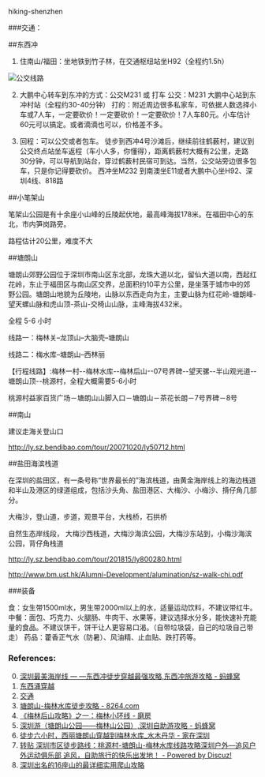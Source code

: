 hiking-shenzhen

###交通：

##东西冲

1. 住南山/福田：坐地铁到竹子林，在交通枢纽站坐H92（全程约1.5h）

![公交线路](http://7xo4c2.com1.z0.glb.clouddn.com/20171031210121_Q6Y012_Screenshot.jpeg)

2. 大鹏中心转车到东冲的方式：公交M231 或 打车
公交：M231 大鹏中心站到东冲村站（全程约30-40分钟）
打的：附近周边很多私家车，可依据人数选择小车或7人车，一定要砍价！一定要砍价！一定要砍价！7人车80元。小车估计60元可以搞定。或者滴滴也可以，价格差不多。

3. 回程：可以公交或者包车。
徒步到西冲4号沙滩后，继续前往鹤薮村，建议到公交终点站坐车返程（车小人多，你懂得），距离鹤薮村大概有2公里，走路30分钟，可以导航到站台，穿过鹤薮村民宿可到达。当然，公交站旁边很多包车，只是你记得要砍价。
西冲坐M232 到南澳坐E11或者大鹏中心坐H92、深圳4线、818路


    

##小笔架山

笔架山公园是有十余座小山峰的丘陵起伏地，最高峰海拔178米。在福田中心的东北，市内笋岗路旁。

路程估计20公里，难度不大

##塘朗山

塘朗山郊野公园位于深圳市南山区东北部，龙珠大道以北，留仙大道以南，西起红花岭，东止于福田区与南山区交界，总面积约10平方公里，是坐落于城市中的郊野公园。塘朗山地貌为丘陵地，山脉以东西走向为主，主要山脉为红花岭-塘朗峰-望天螺山脉和虎山顶-茶山-交椅山山脉，主峰海拔432米。 

全程 5-6 小时

线路一：梅林关–龙顶山–大脑壳–塘朗山

线路二：梅水库–塘朗山–西林丽


【行程线路】:梅林一村--梅林水库--梅林后山--07号界碑--望天骡--半山观光道--塘朗山顶--桃源村，全程大概需要5-6小时

桃源村益家百货广场－塘朗山山脚入口－塘朗山－茶花长朗－7号界碑－8号


##南山

建议走海关登山口

http://ly.sz.bendibao.com/tour/20071020/ly50712.html

##盐田海滨栈道

在深圳的盐田区，有一条号称“世界最长的”海滨栈道，由黄金海岸线上的海边栈道和半山及港区的绿道组成，包括沙头角、盐田港区、大梅沙、小梅沙、揹仔角几部分。


大梅沙，登山道，步道，观景平台，大栈桥，石拱桥

自然生态岸线段， 大梅沙西栈道，大梅沙海滨公园，大梅沙东站到，小梅沙海滨公园，背仔角栈道

http://ly.sz.bendibao.com/tour/201815/ly800280.html

http://www.bm.ust.hk/Alumni-Development/alumination/sz-walk-chi.pdf

###装备

食：女生带1500ml水，男生带2000ml以上的水，适量运动饮料，不建议带红牛。
中餐：面包、巧克力、火腿肠、牛肉干、水果等，建议选择水分多，能快速补充能量的食品。不建议饼干，饼干让人更容易口渴。（自带垃圾袋，自己的垃圾自己带走）
药品：藿香正气水（防暑）、风油精、止血贴、跌打药等。

### References:
0. [ 深圳最美海岸线 — —东西冲徒步穿越最强攻略,东西冲旅游攻略 - 蚂蜂窝](https://www.mafengwo.cn/i/6289469.html)
1. [东西涌穿越](https://mp.weixin.qq.com/s/3JZ7aTvzQaDlDj6wytxpAA)
2. [交通](https://mp.weixin.qq.com/s/RlKSAo690hErqOHAl7zdKA)
3. [塘朗山-梅林水库徒步攻略 - 8264.com](http://www.8264.com/xianlu-2192325)
4. [《梅林后山攻略》之一：梅林小环线 - 磨房](http://www.doyouhike.net/group/20173/c4280/404802,0,0,0.html)
5. [深圳游（塘朗山公园——梅林山公园）,深圳自助游攻略 - 蚂蜂窝](http://www.mafengwo.cn/i/1234975.html)
6. [徒步六小时，西丽塘朗山穿越到梅林水库_水木丹华 - 家在深圳](http://bbs.szhome.com/30-55340-detail-153915624.html)
7. [转贴 深圳市区徒步路线：桃源村-塘朗山-梅林水库线路攻略深圳户外—追风户外运动俱乐部 追风，自助旅行的快乐出发地！ - Powered by Discuz!](http://www.sz5983.com/bbs2/thread-566-1-1.html)
8. [深圳出名的16座山的最详细实用爬山攻略](https://www.douban.com/group/topic/78978073/)